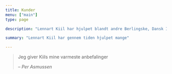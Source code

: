 ```yaml
---
title: Kunder
menu: ["main"]
type: page

description: "Lennart Kiil har hjulpet blandt andre Berlingske, Dansk Industri, Gentofte Hospital, Illustreret Videnskab, Ingeniøren, Ugeskrift for Læger, Region Syddanmark, Rigshospitalet, Aarhus Universitet og Statens Naturhistoriske Museum"

summary: "Lennart Kiil har gennem tiden hjulpet mange"

---
```



> Jeg giver Kiils mine varmeste anbefalinger
>
> – _Per Asmussen_
